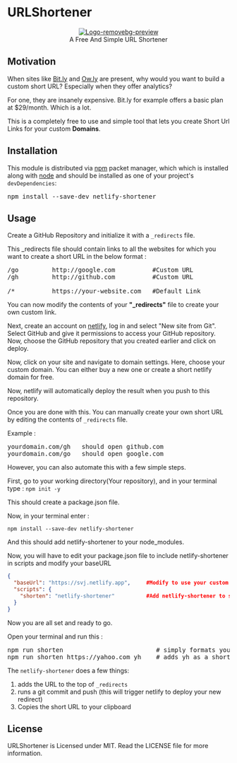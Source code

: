 # URLShortener

<p align="center">
    <a href="https://github.com/1StranGe/URLShortener"><img src="https://i.ibb.co/F7WFrJF/Logo-removebg-preview.png" alt="Logo-removebg-preview" border="0"></a>
    <br>A Free And Simple URL Shortener
</p>

## Motivation

When sites like <a href="https://bitly.com/">Bit.ly</a> and <a href="https://hootsuite.com/pages/owly">Ow.ly</a> are present, why would you want to build a custom short URL? Especially when they offer analytics?

For one, they are insanely expensive. Bit.ly for example offers a basic plan at $29/month. Which is a lot.

This is a completely free to use and simple tool that lets you create Short Url Links for your custom **Domains**.

## Installation

This module is distributed via <a href="https://www.npmjs.com/">npm</a> packet manager, which which is installed along with <a href="https://nodejs.org/en/">node</a> and should be installed as one of your project's `devDependencies`:

<pre>
npm install --save-dev netlify-shortener
</pre>

## Usage

Create a GitHub Repository and initialize it with a `_redirects` file.

This _redirects file should contain links to all the websites for which you want to create a short URL in the below format : 

<pre>
/go         http://google.com          #Custom URL
/gh         http://github.com          #Custom URL

/*          https://your-website.com   #Default Link
</pre>

You can now modify the contents of your **"_redirects"** file to create your own custom link.

Next, create an account on <a href="https://www.netlify.com/">netlify</a>, log in and select "New site from Git". Select GitHub and give it permissions to access your GitHub repository. Now, choose the GitHub repository that you created earlier and click on deploy. 

Now, click on your site and navigate to domain settings. Here, choose your custom domain. You can either buy a new one or create a short netlify domain for free.

Now, netlify will automatically deploy the result when you push to this repository.

Once you are done with this. You can manually create your own short URL by editing the contents of `_redirects` file.

Example : 
<pre>
yourdomain.com/gh   should open github.com
yourdomain.com/go   should open google.com
</pre>

However, you can also automate this with a few simple steps.

First, go to your working directory(Your repository), and in your terminal type : `npm init -y`

This should create a package.json file.

Now, in your terminal enter :

`npm install --save-dev netlify-shortener`

And this should add netlify-shortener to your node_modules.

Now, you will have to edit your package.json file to include netlify-shortener in scripts and modify your baseURL

```json
{
  "baseUrl": "https://svj.netlify.app",     #Modify to use your custom address.
  "scripts": {
    "shorten": "netlify-shortener"          #Add netlify-shortener to scripts.
  }
}
```

Now you are all set and ready to go.

Open your terminal and run this :

<pre>
npm run shorten                         # simply formats your _redirects file
npm run shorten https://yahoo.com yh    # adds yh as a short URL for you. Hence, yourdomain.com/yh should lead you to yahoo
</pre>

The `netlify-shortener` does a few things:

1. adds the URL to the top of `_redirects`
2. runs a git commit and push (this will trigger netlify to deploy your new redirect)
3. Copies the short URL to your clipboard

## License 

URLShortener is Licensed under MIT. Read the LICENSE file for more information.




